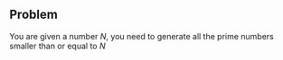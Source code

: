 ## Problem
You are given a number $N$, you need to generate all the prime numbers smaller than or equal to $N$

